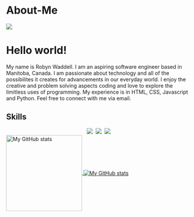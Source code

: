 # About-Me
![](./assets/Blue%20Modern%20Company%20Slogan%20LinkedIn%20Banner.png)
# Hello world!
My name is Robyn Waddell. I am an aspiring software engineer based in Manitoba, Canada. 
I am passionate about technology and all of the possibilites it creates for advancements in our everyday world. I enjoy the creative and problem solving aspects coding and love to explore the limitless uses of programming.
My experience is in HTML, CSS, Javascript and Python. 
Feel free to connect with me via email.
## Skills
<div align ="center">
<img src="https://img.shields.io/badge/code-javascript-informational?style=for-the-badge&logo=javascript&logoColor=white&color=2aa889"/>&nbsp;
<img src="https://img.shields.io/badge/web-html-informational?style=for-the-badge&logo=html5&logoColor=white&color=2aa889")/>&nbsp;
<img src="https://img.shields.io/badge/web-css-informational?style=for-the-badge&logo=css3&logoColor=white&color=2aa889")/>&nbsp;
</div>
<a href="https://github.com/robynwaddell">
  <img height="205px" align="center" src="https://github-readme-stats.vercel.app/api?username=robynwaddell&theme=vue&show_icons=true" alt="My GitHub stats" />
</a>
<a href="https://github.com/robynwaddell">
  <img align="center" src="https://github-readme-stats.vercel.app/api/top-langs/?username=robynwaddell&theme=vue&hide=Ruby&show_icons=true&langs_count=3" alt="My 
  GitHub stats"/>
</a>
